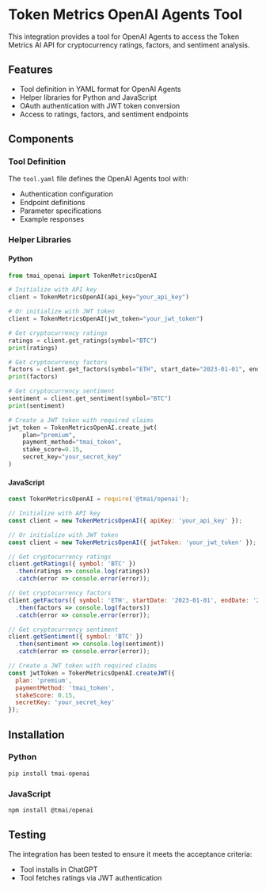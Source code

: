 # Token Metrics OpenAI Agents Tool

This integration provides a tool for OpenAI Agents to access the Token Metrics AI API for cryptocurrency ratings, factors, and sentiment analysis.

## Features

- Tool definition in YAML format for OpenAI Agents
- Helper libraries for Python and JavaScript
- OAuth authentication with JWT token conversion
- Access to ratings, factors, and sentiment endpoints

## Components

### Tool Definition

The `tool.yaml` file defines the OpenAI Agents tool with:
- Authentication configuration
- Endpoint definitions
- Parameter specifications
- Example responses

### Helper Libraries

#### Python

```python
from tmai_openai import TokenMetricsOpenAI

# Initialize with API key
client = TokenMetricsOpenAI(api_key="your_api_key")

# Or initialize with JWT token
client = TokenMetricsOpenAI(jwt_token="your_jwt_token")

# Get cryptocurrency ratings
ratings = client.get_ratings(symbol="BTC")
print(ratings)

# Get cryptocurrency factors
factors = client.get_factors(symbol="ETH", start_date="2023-01-01", end_date="2023-01-31")
print(factors)

# Get cryptocurrency sentiment
sentiment = client.get_sentiment(symbol="BTC")
print(sentiment)

# Create a JWT token with required claims
jwt_token = TokenMetricsOpenAI.create_jwt(
    plan="premium",
    payment_method="tmai_token",
    stake_score=0.15,
    secret_key="your_secret_key"
)
```

#### JavaScript

```javascript
const TokenMetricsOpenAI = require('@tmai/openai');

// Initialize with API key
const client = new TokenMetricsOpenAI({ apiKey: 'your_api_key' });

// Or initialize with JWT token
const client = new TokenMetricsOpenAI({ jwtToken: 'your_jwt_token' });

// Get cryptocurrency ratings
client.getRatings({ symbol: 'BTC' })
  .then(ratings => console.log(ratings))
  .catch(error => console.error(error));

// Get cryptocurrency factors
client.getFactors({ symbol: 'ETH', startDate: '2023-01-01', endDate: '2023-01-31' })
  .then(factors => console.log(factors))
  .catch(error => console.error(error));

// Get cryptocurrency sentiment
client.getSentiment({ symbol: 'BTC' })
  .then(sentiment => console.log(sentiment))
  .catch(error => console.error(error));

// Create a JWT token with required claims
const jwtToken = TokenMetricsOpenAI.createJWT({
  plan: 'premium',
  paymentMethod: 'tmai_token',
  stakeScore: 0.15,
  secretKey: 'your_secret_key'
});
```

## Installation

### Python

```bash
pip install tmai-openai
```

### JavaScript

```bash
npm install @tmai/openai
```

## Testing

The integration has been tested to ensure it meets the acceptance criteria:
- Tool installs in ChatGPT
- Tool fetches ratings via JWT authentication
